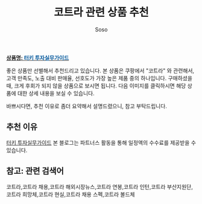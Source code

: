 ﻿---
layout: post
title:  "코트라 관련 상품 추천"
author: Soso
categories: [ 패션의류 ]
tags: [코트라,코트라 채용,코트라 해외시장뉴스,코트라 연봉,코트라 인턴,코트라 부산지원단,코트라 희망체,코트라 현실,코트라 채용 스펙,코트라 볼드체]
image: https://ads-partners.coupang.com/image1/QqHXQfiHt0JRw8asQjJBBI1CPuYQBq_FunTa7XzRqUBuQFXEaO7ppywNO6dAUN5msOFdVSZ8qt3PL1h8GlHzrDIEGbXSbLhk81rJNIiKDmtDk45vVx5eBkkbYzM6sPN5kZ1FOQU_h5LpzjPfl-J1X7l7f_XxrcHkviNglN9yeFE0__VCaOtfSFLpDPbUzWcAFD5S_PnnPD1TycyhEvV-PXjoW9LBbmKqHSGQm9Xlxca979k31je9h33KWknp3WS0A6FflXhhKhAJ0YrqyD2hcBMMU9a1hox_06XV3BcNAw== 
description: "쿠팡에서 코트라 관련 상품으로 가장 고객 선호도가 높은 제품 중 하나입니다."
---

<a href="https://link.coupang.com/re/AFFSDP?lptag=AF5673682&pageKey=4607009&itemId=21265517&vendorItemId=3031042078&traceid=V0-153-84d9f0a2d3ce9209&requestid=20231116175439477114214921&token=31850C%7CMIXED"><b>상품명: <font color='#01579B'>터키 투자실무가이드</font></b></a>

좋은 상품만 선별해서 추천드리고 있습니다.
본 상품은 쿠팡에서 "코트라" 와 관련해서, 고객 만족도, 노출 대비 판매율, 선호도가 가장 높은 제품 중의 하나입니다.
구매하셨을 때, 크게 후회가 되지 않을 상품으로 보시면 됩니다. 
다음 이미지를 클릭하시면 해당 상품에 대한 상세 내용을 보실 수 있습니다.

바쁘시다면, 추천 이유로 좀더 요약해서 설명드렸으니, 참고 부탁드립니다.

## 추천 이유 

<a href="https://link.coupang.com/re/AFFSDP?lptag=AF5673682&pageKey=4607009&itemId=21265517&vendorItemId=3031042078&traceid=V0-153-84d9f0a2d3ce9209&requestid=20231116175439477114214921&token=31850C%7CMIXED">터키 투자실무가이드</a>
본 블로그는 파트너스 활동을 통해 일정액의 수수료를 제공받을 수 있습니다.

## 참고: 관련 검색어    
코트라,코트라 채용,코트라 해외시장뉴스,코트라 연봉,코트라 인턴,코트라 부산지원단,코트라 희망체,코트라 현실,코트라 채용 스펙,코트라 볼드체